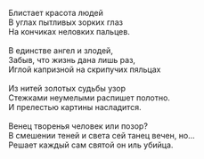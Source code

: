 Блистает красота людей<br />В углах пытливых зорких глаз<br />На кончиках неловких пальцев.<br /><br />В единстве ангел и злодей,<br />Забыв, что жизнь дана лишь раз,<br />Иглой капризной на скрипучих пяльцах<br /><br />Из нитей золотых судьбы узор<br />Стежками неумелыми распишет полотно.<br />И прелестью картины насладится.<br /><br />Венец творенья человек или позор?<br />В смешении теней и света сей танец вечен, но…<br />Решает каждый сам святой он иль убийца.